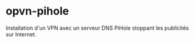 # opvn-pihole
Installation d'un VPN avec un serveur DNS PiHole stoppant les publicités sur Internet.

